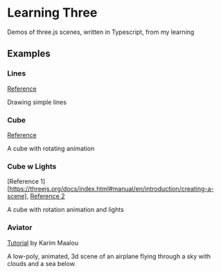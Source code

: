 # Learning Three

Demos of three.js scenes, written in Typescript, from my learning

## Examples

### Lines

[Reference](https://threejs.org/docs/index.html#manual/en/introduction/Drawing-lines)

Drawing simple lines

### Cube

[Reference](https://threejs.org/docs/index.html#manual/en/introduction/Creating-a-scene)

A cube with rotating animation

### Cube w Lights

[Reference 1][https://threejs.org/docs/index.html#manual/en/introduction/creating-a-scene], [Reference 2](https://threejsfundamentals.org/threejs/lessons/threejs-fundamentals.html)

A cube with rotation animation and lights

### Aviator

[Tutorial](https://tympanus.net/codrops/2016/04/26/the-aviator-animating-basic-3d-scene-threejs/) by Karim Maalou

A low-poly, animated, 3d scene of an airplane flying through a sky with clouds and a sea below.
